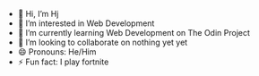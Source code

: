 - 👋 Hi, I’m Hj
- 👀 I’m interested in Web Development
- 🌱 I’m currently learning Web Development on The Odin Project
- 💞️ I’m looking to collaborate on nothing yet yet
- 😄 Pronouns: He/Him
- ⚡ Fun fact: I play fortnite
